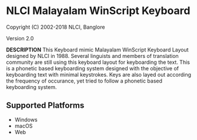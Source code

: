 # NLCI Malayalam WinScript Keyboard

Copyright (C) 2002-2018 NLCI, Banglore

Version 2.0

__DESCRIPTION__
This Keyboard mimic Malayalam WinScript Keyboard Layout designed by NLCI in 1988. Several linguists and members of translation community are still using this keyboard layout for keyboarding the text. This is a phonetic based keyboarding system designed with the objective of keyboarding text with minimal keystrokes. Keys are also layed out according the frequency of occurance, yet tried to follow a phonetic based keyboarding system.


## Supported Platforms
 * Windows
 * macOS
 * Web
